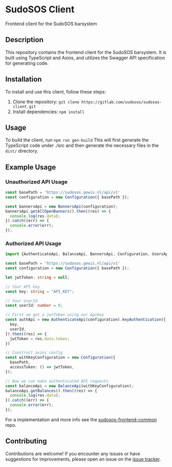 # SudoSOS Client
Frontend client for the SudoSOS barsystem

## Description
This repository contains the frontend client for the SudoSOS barsystem. It is built using TypeScript and Axios, and utilizes the Swagger API specification for generating code.

## Installation
To install and use this client, follow these steps:
1. Clone the repository: `git clone https://gitlab.com/sudosos/sudosos-client.git`
2. Install dependencies: `npm install`

## Usage
To build the client, run `npm run gen-build`
This will first generate the TypeScript code under ./src and then generate the necessary files in the `dist/` directory.

## Example Usage

### Unauthorized API Usage
```typescript
const basePath = 'https://sudosos.gewis.nl/api/v1'
const configuration = new Configuration({ basePath });

const bannersApi = new BannersApi(configuration);
bannersApi.getAllOpenBanners().then((res) => {
  console.log(res.data);
}).catch((err) => {
  console.error(err);
});
```

### Authorized API Usage
```typescript
import {AuthenticateApi, BalanceApi, BannersApi, Configuration, UsersApi} from "@sudosos/sudosos-client";

const basePath = 'https://sudosos.gewis.nl/api/v1'
const configuration = new Configuration({ basePath });

let jwtToken: string = null;

// Your API key
const key: string = "API_KEY";

// Your UserId
const userId: number = 0;

// First we get a jwtToken using our ApiKey
const authApi = new AuthenticateApi(configuration).keyAuthentication({
  key,
  userId,
}).then((res) => {
  jwtToken = res.data.token;
})

// Construct axios config
const withKeyConfiguration = new Configuration({
  basePath,
  accessToken: () => jwtToken,
});

// Now we can make authenticated API requests
const balanceApi = new BalanceApi(withKeyConfiguration);
balanceApi.getBalances().then((res) => {
  console.log(res.data);
}).catch((err) => {
  console.error(err);
});
```
For a implementation and more info see the [sudosos-frontend-common](https://github.com/GEWIS/sudosos-frontend-common#README) repo.

## Contributing
Contributions are welcome! If you encounter any issues or have suggestions for improvements, please open an issue on the [issue tracker](https://gitlab.com/sudosos/sudosos-client/issues).
